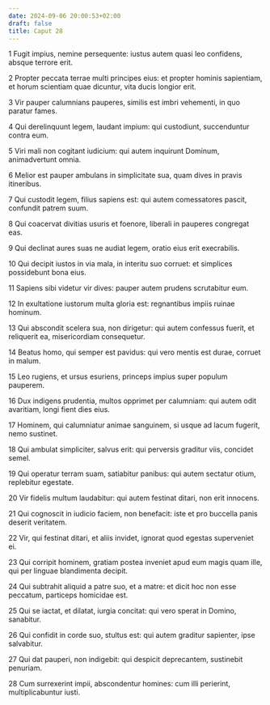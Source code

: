 ```yaml
---
date: 2024-09-06 20:00:53+02:00
draft: false
title: Caput 28
---
```





1 Fugit impius, nemine persequente: iustus autem quasi leo confidens, absque terrore erit.

2 Propter peccata terrae multi principes eius: et propter hominis sapientiam, et horum scientiam quae dicuntur, vita ducis longior erit.

3 Vir pauper calumnians pauperes, similis est imbri vehementi, in quo paratur fames.

4 Qui derelinquunt legem, laudant impium: qui custodiunt, succenduntur contra eum.

5 Viri mali non cogitant iudicium: qui autem inquirunt Dominum, animadvertunt omnia.

6 Melior est pauper ambulans in simplicitate sua, quam dives in pravis itineribus.

7 Qui custodit legem, filius sapiens est: qui autem comessatores pascit, confundit patrem suum.

8 Qui coacervat divitias usuris et foenore, liberali in pauperes congregat eas.

9 Qui declinat aures suas ne audiat legem, oratio eius erit execrabilis.

10 Qui decipit iustos in via mala, in interitu suo corruet: et simplices possidebunt bona eius.

11 Sapiens sibi videtur vir dives: pauper autem prudens scrutabitur eum.

12 In exultatione iustorum multa gloria est: regnantibus impiis ruinae hominum.

13 Qui abscondit scelera sua, non dirigetur: qui autem confessus fuerit, et reliquerit ea, misericordiam consequetur.

14 Beatus homo, qui semper est pavidus: qui vero mentis est durae, corruet in malum.

15 Leo rugiens, et ursus esuriens, princeps impius super populum pauperem.

16 Dux indigens prudentia, multos opprimet per calumniam: qui autem odit avaritiam, longi fient dies eius.

17 Hominem, qui calumniatur animae sanguinem, si usque ad lacum fugerit, nemo sustinet.

18 Qui ambulat simpliciter, salvus erit: qui perversis graditur viis, concidet semel.

19 Qui operatur terram suam, satiabitur panibus: qui autem sectatur otium, replebitur egestate.

20 Vir fidelis multum laudabitur: qui autem festinat ditari, non erit innocens.

21 Qui cognoscit in iudicio faciem, non benefacit: iste et pro buccella panis deserit veritatem.

22 Vir, qui festinat ditari, et aliis invidet, ignorat quod egestas superveniet ei.

23 Qui corripit hominem, gratiam postea inveniet apud eum magis quam ille, qui per linguae blandimenta decipit.

24 Qui subtrahit aliquid a patre suo, et a matre: et dicit hoc non esse peccatum, particeps homicidae est.

25 Qui se iactat, et dilatat, iurgia concitat: qui vero sperat in Domino, sanabitur.

26 Qui confidit in corde suo, stultus est: qui autem graditur sapienter, ipse salvabitur.

27 Qui dat pauperi, non indigebit: qui despicit deprecantem, sustinebit penuriam.

28 Cum surrexerint impii, abscondentur homines: cum illi perierint, multiplicabuntur iusti.

